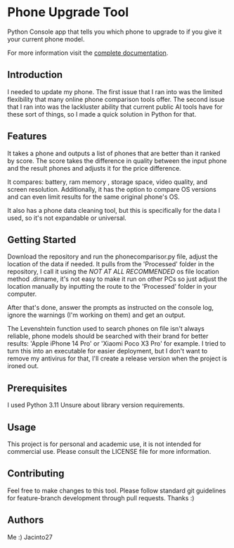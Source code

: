# Phone Upgrade Tool
Python Console app that tells you which phone to upgrade to if you give it your current phone model.

For more information visit the [complete documentation](./Docs/overview.md).

<!-- Brief introduction and how to get started -->

## Introduction
I needed to update my phone. The first issue that I ran into was the limited flexibility that many online phone comparison
tools offer. The second issue that I ran into was the lackluster ability that current public AI tools have for 
these sort of things, so I made a quick solution in Python for that.

## Features
<!-- List of features -->
It takes a phone and outputs a list of phones that are better than it ranked by score.
The score takes the difference in quality between the input phone and the result phones and adjusts it for the price difference.

It compares: battery, ram memory , storage space, video quality, and screen resolution. Additionally, it has the option 
to compare OS versions and can even limit results for the same original phone's OS.

It also has a phone data cleaning tool, but this is specifically for the data I used, so it's not expandable or universal.

## Getting Started

Download the repository and run the phonecomparisor.py file, adjust the location of the data if needed. It pulls from
the 'Processed' folder in the repository, I call it using the *NOT AT ALL RECOMMENDED* os file location method .dirname,
it's not easy to make it run on other PCs so just adjust the location manually by inputting the route to the 'Processed'
folder in your computer.

After that's done, answer the prompts as instructed on the console log, ignore the warnings (I'm working on them) and
get an output.

The Levenshtein function used to search phones on file isn't always reliable, phone models should be searched with their
brand for better results: 'Apple iPhone 14 Pro' or 'Xiaomi Poco X3 Pro' for example.
I tried to turn this into an executable for easier deployment, but I don't want to remove my antivirus for that, I'll create a release version when the project is ironed out.

## Prerequisites
I used Python 3.11
Unsure about library version requirements.

## Usage
This project is for personal and academic use, it is not intended for commercial use. Please consult the LICENSE file for more information.

## Contributing
Feel free to make changes to this tool. Please follow standard git guidelines for feature-branch development through pull requests. Thanks :)

## Authors

Me :) Jacinto27
